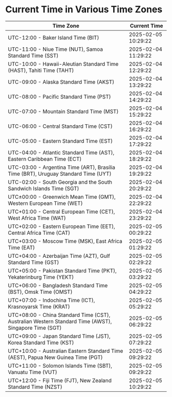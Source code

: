 # Current Time in Various Time Zones

| Time Zone | Current Time |
|-----------|--------------|
| UTC-12:00 - Baker Island Time (BIT) | 2025-02-05 10:29:22 |
| UTC-11:00 - Niue Time (NUT), Samoa Standard Time (SST) | 2025-02-04 11:29:22 |
| UTC-10:00 - Hawaii-Aleutian Standard Time (HAST), Tahiti Time (TAHT) | 2025-02-04 12:29:22 |
| UTC-09:00 - Alaska Standard Time (AKST) | 2025-02-04 13:29:22 |
| UTC-08:00 - Pacific Standard Time (PST) | 2025-02-04 14:29:22 |
| UTC-07:00 - Mountain Standard Time (MST) | 2025-02-04 15:29:22 |
| UTC-06:00 - Central Standard Time (CST) | 2025-02-04 16:29:22 |
| UTC-05:00 - Eastern Standard Time (EST) | 2025-02-04 17:29:22 |
| UTC-04:00 - Atlantic Standard Time (AST), Eastern Caribbean Time (ECT) | 2025-02-04 18:29:22 |
| UTC-03:00 - Argentina Time (ART), Brasília Time (BRT), Uruguay Standard Time (UYT) | 2025-02-04 19:29:22 |
| UTC-02:00 - South Georgia and the South Sandwich Islands Time (SGT) | 2025-02-04 20:29:22 |
| UTC±00:00 - Greenwich Mean Time (GMT), Western European Time (WET) | 2025-02-04 22:29:22 |
| UTC+01:00 - Central European Time (CET), West Africa Time (WAT) | 2025-02-04 23:29:22 |
| UTC+02:00 - Eastern European Time (EET), Central Africa Time (CAT) | 2025-02-05 00:29:22 |
| UTC+03:00 - Moscow Time (MSK), East Africa Time (EAT) | 2025-02-05 01:29:22 |
| UTC+04:00 - Azerbaijan Time (AZT), Gulf Standard Time (GST) | 2025-02-05 02:29:22 |
| UTC+05:00 - Pakistan Standard Time (PKT), Yekaterinburg Time (YEKT) | 2025-02-05 03:29:22 |
| UTC+06:00 - Bangladesh Standard Time (BST), Omsk Time (OMST) | 2025-02-05 04:29:22 |
| UTC+07:00 - Indochina Time (ICT), Krasnoyarsk Time (KRAT) | 2025-02-05 05:29:22 |
| UTC+08:00 - China Standard Time (CST), Australian Western Standard Time (AWST), Singapore Time (SGT) | 2025-02-05 06:29:22 |
| UTC+09:00 - Japan Standard Time (JST), Korea Standard Time (KST) | 2025-02-05 07:29:22 |
| UTC+10:00 - Australian Eastern Standard Time (AEST), Papua New Guinea Time (PGT) | 2025-02-05 09:29:22 |
| UTC+11:00 - Solomon Islands Time (SBT), Vanuatu Time (VUT) | 2025-02-05 09:29:22 |
| UTC+12:00 - Fiji Time (FJT), New Zealand Standard Time (NZST) | 2025-02-05 10:29:22 |
